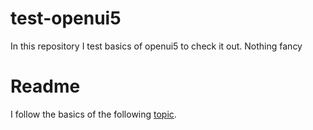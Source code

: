 # test-openui5
In this repository I test basics of openui5 to check it out. Nothing fancy

# Readme
I follow the basics of the following [topic](https://openui5.hana.ondemand.com/topic/851bde42e4e1410c96abbe402fa9128c).
